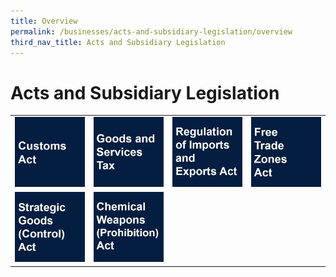 ```yaml
---
title: Overview
permalink: /businesses/acts-and-subsidiary-legislation/overview
third_nav_title: Acts and Subsidiary Legislation
---
```


# Acts and Subsidiary Legislation

|  |   |   |   |
|---|---|---|---|
| [![](/images/acts-and-legislation/Picture1.jpg)](/businesses/acts-and-subsidiary-legislation/customs-act) | [![](/images/acts-and-legislation/Picture2.jpg)](/businesses/acts-and-subsidiary-legislation/goods-and-services-tax) | [![](/images/acts-and-legislation/Picture3.jpg)](/businesses/acts-and-subsidiary-legislation/regulation-of-imports-and-exports-act) |  [![](/images/acts-and-legislation/Picture4.jpg)](/businesses/acts-and-subsidiary-legislation/free-trade-zones-act) |
| [![](/images/acts-and-legislation/Picture5.jpg)](/businesses/acts-and-subsidiary-legislation/strategic-goods-control-act) | [![](/images/acts-and-legislation/Picture6.jpg)](/businesses/acts-and-subsidiary-legislation/chemical-weapons-prohibition-act) |
